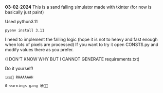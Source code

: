 __03-02-2024__
This is a sand falling simulator made with tkinter (for now is basically just paint)

Used python3.11
```
pyenv install 3.11
```

I need to implement the falling logic (hope it is not to heavy and fast enough when lots of pixels are processed)
If you want to try it open CONSTS.py and modify values there as you prefer.

(I DON'T KNOW WHY BUT I CANNOT GENERATE requirements.txt)

Do it yourself! 
```
🇺🇸🦅 RHAAAAAH
```

```
0 warnings gang 😎🤙🏻
```
